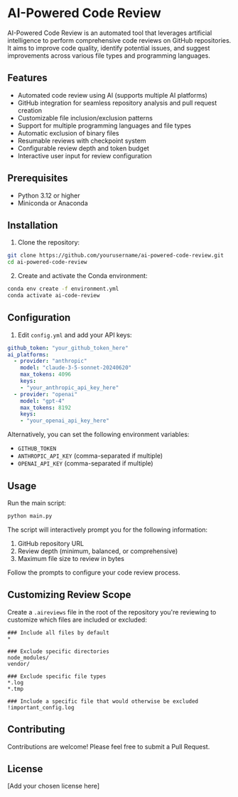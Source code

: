 # AI-Powered Code Review

AI-Powered Code Review is an automated tool that leverages artificial intelligence to perform comprehensive code reviews on GitHub repositories. It aims to improve code quality, identify potential issues, and suggest improvements across various file types and programming languages.

## Features

- Automated code review using AI (supports multiple AI platforms)
- GitHub integration for seamless repository analysis and pull request creation
- Customizable file inclusion/exclusion patterns
- Support for multiple programming languages and file types
- Automatic exclusion of binary files
- Resumable reviews with checkpoint system
- Configurable review depth and token budget
- Interactive user input for review configuration

## Prerequisites

- Python 3.12 or higher
- Miniconda or Anaconda

## Installation

1. Clone the repository:
```bash
git clone https://github.com/yourusername/ai-powered-code-review.git
cd ai-powered-code-review
```
2. Create and activate the Conda environment:
```bash
conda env create -f environment.yml
conda activate ai-code-review
```

## Configuration

1. Edit `config.yml` and add your API keys:
```yaml
github_token: "your_github_token_here"
ai_platforms:
  - provider: "anthropic"
    model: "claude-3-5-sonnet-20240620"
    max_tokens: 4096
    keys:
    - "your_anthropic_api_key_here"
  - provider: "openai"
    model: "gpt-4"
    max_tokens: 8192
    keys:
    - "your_openai_api_key_here"
```

Alternatively, you can set the following environment variables:

- `GITHUB_TOKEN`
- `ANTHROPIC_API_KEY` (comma-separated if multiple)
- `OPENAI_API_KEY` (comma-separated if multiple)

## Usage

Run the main script:
```bash
python main.py
```

The script will interactively prompt you for the following information:

1. GitHub repository URL
2. Review depth (minimum, balanced, or comprehensive)
3. Maximum file size to review in bytes

Follow the prompts to configure your code review process.

## Customizing Review Scope

Create a `.aireviews` file in the root of the repository you're reviewing to customize which files are included or excluded:
```
### Include all files by default
*

### Exclude specific directories
node_modules/
vendor/

### Exclude specific file types
*.log
*.tmp

### Include a specific file that would otherwise be excluded
!important_config.log
```

## Contributing

Contributions are welcome! Please feel free to submit a Pull Request.

## License

[Add your chosen license here]